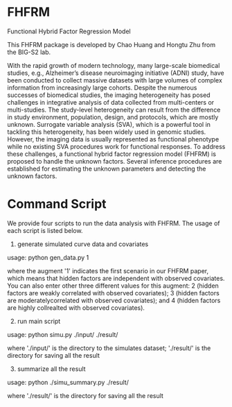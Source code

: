 # FHFRM
 Functional Hybrid Factor Regression Model

This FHFRM package is developed by Chao Huang and Hongtu Zhu from the BIG-S2 lab. 

With the rapid growth of modern technology, many large-scale biomedical studies, e.g.,
Alzheimer’s disease neuroimaging initiative (ADNI) study, have been conducted to collect
massive datasets with large volumes of complex information from increasingly large cohorts.
Despite the numerous successes of biomedical studies, the imaging heterogeneity has posed
challenges in integrative analysis of data collected from multi-centers or multi-studies. The
study-level heterogeneity can result from the difference in study environment, population,
design, and protocols, which are mostly unknown. Surrogate variable analysis (SVA), which
is a powerful tool in tackling this heterogeneity, has been widely used in genomic studies.
However, the imaging data is usually represented as functional phenotype while no existing
SVA procedures work for functional responses. To address these challenges, a functional hybrid
factor regression model (FHFRM) is proposed to handle the unknown factors. Several
inference procedures are established for estimating the unknown parameters and detecting
the unknown factors. 

# Command Script 
We provide four scripts to run the data analysis with FHFRM. The usage of each script is listed below.

1. generate simulated curve data and covariates 

usage: python gen_data.py 1

where the augment '1' indicates the first scenario in our FHFRM paper, which means that hidden factors are independent with observed covariates. You can also enter other three different values for this augment: 2 (hidden factors are weakly correlated with observed covariates); 3 (hidden factors are moderatelycorrelated with observed covariates); and 4 (hidden factors are highly collrealted with observed covariates).

2. run main script

usage: python simu.py ./input/ ./result/

where './input/' is the directory to the simulates dataset; './result/' is the directory for saving all the result

3. summarize all the result

usage: python ./simu_summary.py ./result/

where './result/' is the directory for saving all the result
